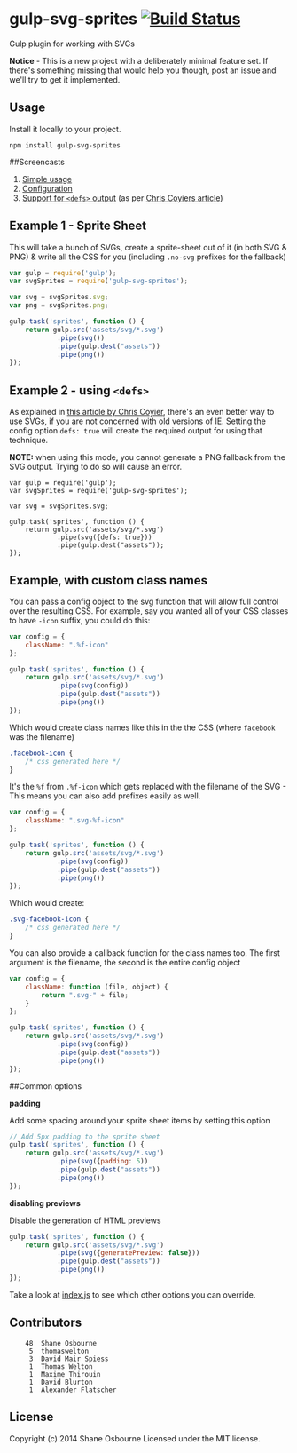 # gulp-svg-sprites [![Build Status](https://travis-ci.org/shakyShane/gulp-svg-sprites.png?branch=master)](https://travis-ci.org/shakyShane/gulp-svg-sprites)

Gulp plugin for working with SVGs

**Notice** - This is a new project with a deliberately minimal feature set. If there's something missing that would help you though, post an issue
and we'll try to get it implemented.

## Usage
Install it locally to your project.

`npm install gulp-svg-sprites`

##Screencasts
1. [Simple usage](http://quick.as/ebeh4va)
2. [Configuration](http://quick.as/bdpiolw)
3. [Support for `<defs>` output](http://quick.as/3v0svmo) (as per [Chris Coyiers article](http://css-tricks.com/svg-sprites-use-better-icon-fonts/))

## Example 1 - Sprite Sheet
This will take a bunch of SVGs, create a sprite-sheet out of it (in both SVG & PNG) & write all the CSS for you (including `.no-svg` prefixes for the fallback)

```js
var gulp = require('gulp');
var svgSprites = require('gulp-svg-sprites');

var svg = svgSprites.svg;
var png = svgSprites.png;

gulp.task('sprites', function () {
    return gulp.src('assets/svg/*.svg')
            .pipe(svg())
            .pipe(gulp.dest("assets"))
            .pipe(png())
});
```

## Example 2 - using `<defs>`
As explained in [this article by Chris Coyier](http://css-tricks.com/svg-sprites-use-better-icon-fonts/), there's an even better way to use SVGs, if you are not concerned with old versions of IE.
Setting the config option `defs: true` will create the required output for using that technique.

**NOTE:** when using this mode, you cannot generate a PNG fallback from the SVG output. Trying to do so will cause an error.

```
var gulp = require('gulp');
var svgSprites = require('gulp-svg-sprites');

var svg = svgSprites.svg;

gulp.task('sprites', function () {
    return gulp.src('assets/svg/*.svg')
            .pipe(svg({defs: true}))
            .pipe(gulp.dest("assets"));
});
```


## Example, with custom class names

You can pass a config object to the svg function that will allow full control over the resulting CSS.
For example, say you wanted all of your CSS classes to have `-icon` suffix, you could do this:

```js
var config = {
    className: ".%f-icon"
};

gulp.task('sprites', function () {
    return gulp.src('assets/svg/*.svg')
            .pipe(svg(config))
            .pipe(gulp.dest("assets"))
            .pipe(png())
});
```

Which would create class names like this in the the CSS (where `facebook` was the filename)

```css
.facebook-icon {
	/* css generated here */
}
```

It's the `%f` from `.%f-icon` which gets replaced with the filename of the SVG - This means you can also add prefixes easily as well.

```js
var config = {
    className: ".svg-%f-icon"
};

gulp.task('sprites', function () {
    return gulp.src('assets/svg/*.svg')
            .pipe(svg(config))
            .pipe(gulp.dest("assets"))
            .pipe(png())
});
```

Which would create:

```css
.svg-facebook-icon {
	/* css generated here */
}
```

You can also provide a callback function for the class names too. The first argument is the filename, the second is the entire config object

```js
var config = {
    className: function (file, object) {
        return ".svg-" + file;
    }
};

gulp.task('sprites', function () {
    return gulp.src('assets/svg/*.svg')
            .pipe(svg(config))
            .pipe(gulp.dest("assets"))
            .pipe(png())
});
```


##Common options

**padding**

Add some spacing around your sprite sheet items by setting this option

```js
// Add 5px padding to the sprite sheet
gulp.task('sprites', function () {
    return gulp.src('assets/svg/*.svg')
            .pipe(svg({padding: 5))
            .pipe(gulp.dest("assets"))
            .pipe(png())
});
```

**disabling previews**

Disable the generation of HTML previews

```js
gulp.task('sprites', function () {
    return gulp.src('assets/svg/*.svg')
            .pipe(svg({generatePreview: false}))
            .pipe(gulp.dest("assets"))
            .pipe(png())
});
```

Take a look at [index.js](https://github.com/shakyShane/gulp-svg-sprites/blob/master/index.js#L15) to see which other options you can override.




## Contributors

```
    48	Shane Osbourne
     5	thomaswelton
     3	David Mair Spiess
     1	Thomas Welton
     1	Maxime Thirouin
     1	David Blurton
     1	Alexander Flatscher
```

## License
Copyright (c) 2014 Shane Osbourne
Licensed under the MIT license.
